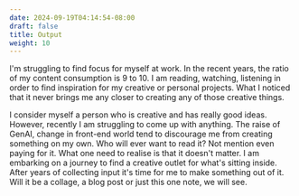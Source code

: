 ```yaml
---
date: 2024-09-19T04:14:54-08:00
draft: false
title: Output
weight: 10
---
```

I'm struggling to find focus for myself at work. In the recent years, the ratio of my content consumption is 9 to 10. I am reading, watching, listening in order to find inspiration for my creative or personal projects. What I noticed that it never brings me any closer to creating any of those creative things. 

<!--more-->

I consider myself a person who is creative and has really good ideas. However, recently I am struggling to come up with anything. The raise of GenAI, change in front-end world tend to discourage me from creating something on my own. Who will ever want to read it? Not mention even paying for it. What one need to realise is that it doesn't matter. I am embarking on a journey to find a creative outlet for what's sitting inside. After years of collecting input it's time for me to make something out of it. Will it be a collage, a blog post or just this one note, we will see. 
